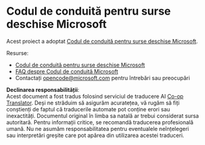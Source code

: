<!--
CO_OP_TRANSLATOR_METADATA:
{
  "original_hash": "c06b12caf3c901eb3156e3dd5b0aea56",
  "translation_date": "2025-05-17T05:15:28+00:00",
  "source_file": "CODE_OF_CONDUCT.md",
  "language_code": "ro"
}
-->
# Codul de conduită pentru surse deschise Microsoft

Acest proiect a adoptat [Codul de conduită pentru surse deschise Microsoft](https://opensource.microsoft.com/codeofconduct/).

Resurse:

- [Codul de conduită pentru surse deschise Microsoft](https://opensource.microsoft.com/codeofconduct/)
- [FAQ despre Codul de conduită Microsoft](https://opensource.microsoft.com/codeofconduct/faq/)
- Contactați [opencode@microsoft.com](mailto:opencode@microsoft.com) pentru întrebări sau preocupări

**Declinarea responsabilității**:  
Acest document a fost tradus folosind serviciul de traducere AI [Co-op Translator](https://github.com/Azure/co-op-translator). Deși ne străduim să asigurăm acuratețea, vă rugăm să fiți conștienți de faptul că traducerile automate pot conține erori sau inexactități. Documentul original în limba sa natală ar trebui considerat sursa autoritară. Pentru informații critice, se recomandă traducerea profesională umană. Nu ne asumăm responsabilitatea pentru eventualele neînțelegeri sau interpretări greșite care pot apărea din utilizarea acestei traduceri.